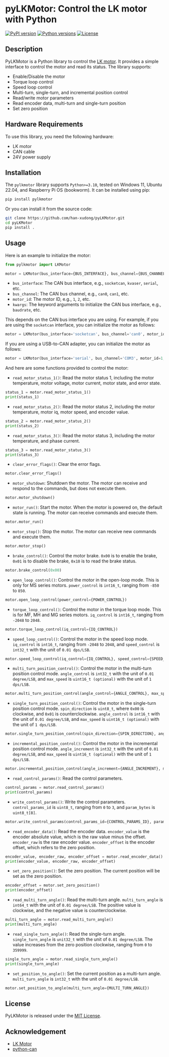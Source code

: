 # pyLKMotor: Control the LK motor with Python

[![PyPI version](https://img.shields.io/pypi/v/pylkmotor.svg)](https://pypi.org/project/pylkmotor/)
[![Python versions](https://img.shields.io/pypi/pyversions/pylkmotor.svg)](https://pypi.org/project/pylkmotor/)
[![License](https://img.shields.io/badge/License-MIT-yellow.svg)](LICENSE)

## Description

PyLKMotor is a Python library to control the [LK motor](http://www.lkmotor.cn/default.aspx). It provides a simple interface to control the motor and read its status. The library supports:

- Enable/Disable the motor
- Torque loop control
- Speed loop control
- Multi-turn, single-turn, and incremental position control
- Read/write motor parameters
- Read encoder data, multi-turn and single-turn position
- Set zero position

## Hardware Requirements

To use this library, you need the following hardware:

- LK motor
- CAN cable
- 24V power supply

## Installation

The `pylkmotor` library supports `Python>=3.10`, tested on Windows 11, Ubuntu 22.04, and Raspberry Pi OS (bookworm). It can be installed using pip:

```bash
pip install pylkmotor
```

Or you can install it from the source code:

```bash
git clone https://github.com/han-xudong/pyLKMotor.git
cd pyLKMotor
pip install .
```

## Usage

Here is an example to initialize the motor:

```python
from pylkmotor import LKMotor

motor = LKMotor(bus_interface={BUS_INTERFACE}, bus_channel={BUS_CHANNEL}, motor_id={MOTOR_ID}, **kwargs)
```

- `bus_interface`: The CAN bus interface, e.g., `socketcan`, `kvaser`, `serial`, etc.
- `bus_channel`: The CAN bus channel, e.g., `can0`, `can1`, etc.
- `motor_id`: The motor ID, e.g., `1`, `2`, etc.
- `kwargs`: The keyword arguments to initialize the CAN bus interface, e.g., `baudrate`, etc.

This depends on the CAN bus interface you are using. For example, if you are using the `socketcan` interface, you can initialize the motor as follows:

```python
motor = LKMotor(bus_interface='socketcan', bus_channel='can0', motor_id=1)
```

If you are using a USB-to-CAN adapter, you can initialize the motor as follows:

```python
motor = LKMotor(bus_interface='serial', bus_channel='COM3', motor_id=1, baudrate=1000000)
```

And here are some functions provided to control the motor:

- `read_motor_status_1()`: Read the motor status 1, including the motor temperature, motor voltage, motor current, motor state, and error state.

```python
status_1 = motor.read_motor_status_1()
print(status_1)
```

- `read_motor_status_2()`: Read the motor status 2, including the motor temperature, motor iq, motor speed, and encoder value.

```python
status_2 = motor.read_motor_status_2()
print(status_2)
```

- `read_motor_status_3()`: Read the motor status 3, including the motor temperature, and phase current.

```python
status_3 = motor.read_motor_status_3()
print(status_3)
```

- `clear_error_flags()`: Clear the error flags.

```python
motor.clear_error_flags()
```

- `motor_shutdown`: Shutdown the motor. The motor can receive and respond to the commands, but does not execute them.

```python
motor.motor_shutdown()
```

- `motor_run()`: Start the motor. When the motor is powered on, the default state is running. The motor can receive commands and execute them.

```python
motor.motor_run()
```

- `motor_stop()`: Stop the motor. The motor can receive new commands and execute them.

```python
motor.motor_stop()
```

- `brake_control()`: Control the motor brake. `0x00` is to enable the brake, `0x01` is to disable the brake, `0x10` is to read the brake status.

```python
motor.brake_control(0x00)
```

- `open_loop_control()`: Control the motor in the open-loop mode. This is only for MS series motors. `power_control` is `int16_t`, ranging from `-850` to `850`.

```python
motor.open_loop_control(power_control={POWER_CONTROL})
```

- `torque_loop_control()`: Control the motor in the torque loop mode. This is for MF, MH and MG series motors. `iq_control` is `int16_t`, ranging from `-2048` to `2048`.

```python
motor.torque_loop_control(iq_control={IQ_CONTROL})
```

- `speed_loop_control()`: Control the motor in the speed loop mode. `iq_control` is `int16_t`, ranging from `-2048` to `2048`, and `speed_control` is `int32_t` with the unit of `0.01 dps/LSB`.

```python
motor.speed_loop_control(iq_control={IQ_CONTROL}, speed_control={SPEED_CONTROL})
```

- `multi_turn_position_control()`: Control the motor in the multi-turn position control mode. `angle_control` is `int32_t` with the unit of `0.01 degree/LSB`, and `max_speed` is `uint16_t (optional)` with the unit of `1 dps/LSB`.

```python
motor.multi_turn_position_control(angle_control={ANGLE_CONTROL}, max_speed=(OPTIONAL){MAX_SPEED})
```

- `single_turn_position_control()`: Control the motor in the single-turn position control mode. `spin_direction` is `uint8_t`,  where `0x00` is clockwise, and `0x01` is counterclockwise. `angle_control` is `int16_t` with the unit of `0.01 degree/LSB`, and `max_speed` is `uint16_t (optional)` with the unit of `1 dps/LSB`.

```python
motor.single_turn_position_control(spin_direction={SPIN_DIRECTION}, angle_control={ANGLE_CONTROL}, max_speed=(OPTIONAL){MAX_SPEED})
```

- `incremental_position_control()`: Control the motor in the incremental position control mode. `angle_increment` is `int32_t` with the unit of `0.01 degree/LSB`, and `max_speed` is `uint16_t (optional)` with the unit of `1 dps/LSB`.

```python
motor.incremental_position_control(angle_increment={ANGLE_INCREMENT}, max_speed=(OPTIONAL){MAX_SPEED})
```

- `read_control_params()`: Read the control parameters.

```python
control_params = motor.read_control_params()
print(control_params)
```

- `write_control_params()`: Write the control parameters. `control_params_id` is `uint8_t`, ranging from `0` to `3`, and `param_bytes` is `uint8_t[8]`.

```python
motor.write_control_params(control_params_id={CONTROL_PARAMS_ID}, param_bytes={PARAM_BYTES})
```

- `read_encoder_data()`: Read the encoder data. `encoder_value` is the encoder absolute value, which is the raw value minus the offset. `encoder_raw` is the raw encoder value. `encoder_offset` is the encoder offset, which refers to the zero position.

```python
encoder_value, encoder_raw, encoder_offset = motor.read_encoder_data()
print(encoder_value, encoder_raw, encoder_offset)
```

- `set_zero_position()`: Set the zero position. The current position will be set as the zero position.

```python
encoder_offset = motor.set_zero_position()
print(encoder_offset)
```

- `read_multi_turn_angle()`: Read the multi-turn angle. `multi_turn_angle` is `int64_t` with the unit of `0.01 degree/LSB`. The positive value is clockwise, and the negative value is counterclockwise.

```python
multi_turn_angle = motor.read_multi_turn_angle()
print(multi_turn_angle)
```

- `read_single_turn_angle()`: Read the single-turn angle. `single_turn_angle` is `unit32_t` with the unit of `0.01 degree/LSB`. The value increases from the zero position clockwise, ranging from `0` to `359999`.

```python
single_turn_angle = motor.read_single_turn_angle()
print(single_turn_angle)
```

- `set_position_to_angle()`: Set the current position as a multi-turn angle. `multi_turn_angle` is `int32_t` with the unit of `0.01 degree/LSB`.

```python
motor.set_position_to_angle(multi_turn_angle={MULTI_TURN_ANGLE})
```

## License

PyLKMotor is released under the [MIT License](LICENSE).

## Acknowledgement

- [LK Motor](http://www.lkmotor.cn/default.aspx)
- [python-can](https://python-can.readthedocs.io/en/stable/)
